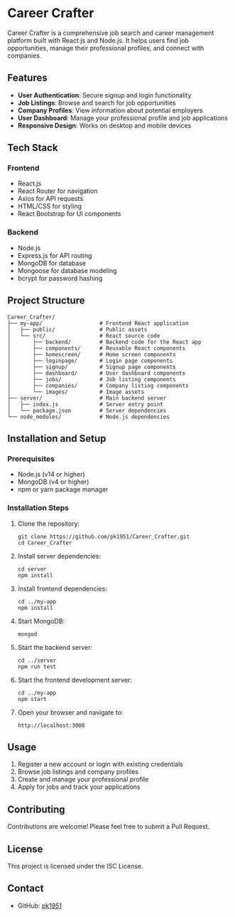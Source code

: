 # Career Crafter

Career Crafter is a comprehensive job search and career management platform built with React.js and Node.js. It helps users find job opportunities, manage their professional profiles, and connect with companies.

## Features

- **User Authentication**: Secure signup and login functionality
- **Job Listings**: Browse and search for job opportunities
- **Company Profiles**: View information about potential employers
- **User Dashboard**: Manage your professional profile and job applications
- **Responsive Design**: Works on desktop and mobile devices

## Tech Stack

### Frontend
- React.js
- React Router for navigation
- Axios for API requests
- HTML/CSS for styling
- React Bootstrap for UI components

### Backend
- Node.js
- Express.js for API routing
- MongoDB for database
- Mongoose for database modeling
- bcrypt for password hashing

## Project Structure

```
Career_Crafter/
├── my-app/                  # Frontend React application
│   ├── public/              # Public assets
│   └── src/                 # React source code
│       ├── backend/         # Backend code for the React app
│       ├── components/      # Reusable React components
│       ├── homescreen/      # Home screen components
│       ├── loginpage/       # Login page components
│       ├── signup/          # Signup page components
│       ├── dashboard/       # User dashboard components
│       ├── jobs/            # Job listing components
│       ├── companies/       # Company listing components
│       └── images/          # Image assets
├── server/                  # Main backend server
│   ├── index.js             # Server entry point
│   └── package.json         # Server dependencies
└── node_modules/            # Node.js dependencies
```

## Installation and Setup

### Prerequisites
- Node.js (v14 or higher)
- MongoDB (v4 or higher)
- npm or yarn package manager

### Installation Steps

1. Clone the repository:
   ```
   git clone https://github.com/pk1951/Career_Crafter.git
   cd Career_Crafter
   ```

2. Install server dependencies:
   ```
   cd server
   npm install
   ```

3. Install frontend dependencies:
   ```
   cd ../my-app
   npm install
   ```

4. Start MongoDB:
   ```
   mongod
   ```

5. Start the backend server:
   ```
   cd ../server
   npm run test
   ```

6. Start the frontend development server:
   ```
   cd ../my-app
   npm start
   ```

7. Open your browser and navigate to:
   ```
   http://localhost:3000
   ```

## Usage

1. Register a new account or login with existing credentials
2. Browse job listings and company profiles
3. Create and manage your professional profile
4. Apply for jobs and track your applications

## Contributing

Contributions are welcome! Please feel free to submit a Pull Request.

## License

This project is licensed under the ISC License.

## Contact

- GitHub: [pk1951](https://github.com/pk1951)
